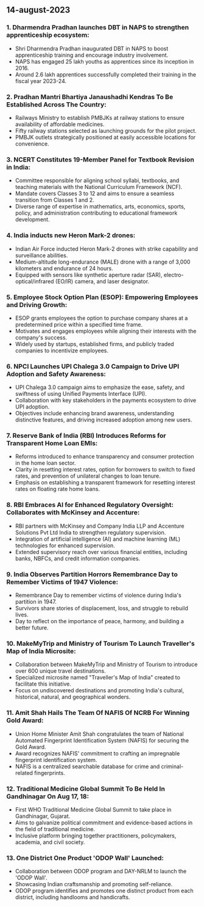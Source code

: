 ## 14-august-2023
### 1. Dharmendra Pradhan launches DBT in NAPS to strengthen apprenticeship ecosystem:

- Shri Dharmendra Pradhan inaugurated DBT in NAPS to boost apprenticeship training and encourage industry involvement.
- NAPS has engaged 25 lakh youths as apprentices since its inception in 2016.
- Around 2.6 lakh apprentices successfully completed their training in the fiscal year 2023-24.

### 2. Pradhan Mantri Bhartiya Janaushadhi Kendras To Be Established Across The Country:

- Railways Ministry to establish PMBJKs at railway stations to ensure availability of affordable medicines.
- Fifty railway stations selected as launching grounds for the pilot project.
- PMBJK outlets strategically positioned at easily accessible locations for convenience.

### 3. NCERT Constitutes 19-Member Panel for Textbook Revision in India:

- Committee responsible for aligning school syllabi, textbooks, and teaching materials with the National Curriculum Framework (NCF).
- Mandate covers Classes 3 to 12 and aims to ensure a seamless transition from Classes 1 and 2.
- Diverse range of expertise in mathematics, arts, economics, sports, policy, and administration contributing to educational framework development.

### 4. India inducts new Heron Mark-2 drones:

- Indian Air Force inducted Heron Mark-2 drones with strike capability and surveillance abilities.
- Medium-altitude long-endurance (MALE) drone with a range of 3,000 kilometers and endurance of 24 hours.
- Equipped with sensors like synthetic aperture radar (SAR), electro-optical/infrared (EO/IR) camera, and laser designator.

### 5. Employee Stock Option Plan (ESOP): Empowering Employees and Driving Growth:

- ESOP grants employees the option to purchase company shares at a predetermined price within a specified time frame.
- Motivates and engages employees while aligning their interests with the company's success.
- Widely used by startups, established firms, and publicly traded companies to incentivize employees.

### 6. NPCI Launches UPI Chalega 3.0 Campaign to Drive UPI Adoption and Safety Awareness:

- UPI Chalega 3.0 campaign aims to emphasize the ease, safety, and swiftness of using Unified Payments Interface (UPI).
- Collaboration with key stakeholders in the payments ecosystem to drive UPI adoption.
- Objectives include enhancing brand awareness, understanding distinctive features, and driving increased adoption among new users.

### 7. Reserve Bank of India (RBI) Introduces Reforms for Transparent Home Loan EMIs:

- Reforms introduced to enhance transparency and consumer protection in the home loan sector.
- Clarity in resetting interest rates, option for borrowers to switch to fixed rates, and prevention of unilateral changes to loan tenure.
- Emphasis on establishing a transparent framework for resetting interest rates on floating rate home loans.

### 8. RBI Embraces AI for Enhanced Regulatory Oversight: Collaborates with McKinsey and Accenture:

- RBI partners with McKinsey and Company India LLP and Accenture Solutions Pvt Ltd India to strengthen regulatory supervision.
- Integration of artificial intelligence (AI) and machine learning (ML) technologies for enhanced supervision.
- Extended supervisory reach over various financial entities, including banks, NBFCs, and credit information companies.

### 9. India Observes Partition Horrors Remembrance Day to Remember Victims of 1947 Violence:

- Remembrance Day to remember victims of violence during India's partition in 1947.
- Survivors share stories of displacement, loss, and struggle to rebuild lives.
- Day to reflect on the importance of peace, harmony, and building a better future.

### 10. MakeMyTrip and Ministry of Tourism To Launch Traveller's Map of India Microsite:

- Collaboration between MakeMyTrip and Ministry of Tourism to introduce over 600 unique travel destinations.
- Specialized microsite named "Traveller's Map of India" created to facilitate this initiative.
- Focus on undiscovered destinations and promoting India's cultural, historical, natural, and geographical wonders.

### 11. Amit Shah Hails The Team Of NAFIS Of NCRB For Winning Gold Award:

- Union Home Minister Amit Shah congratulates the team of National Automated Fingerprint Identification System (NAFIS) for securing the Gold Award.
- Award recognizes NAFIS' commitment to crafting an impregnable fingerprint identification system.
- NAFIS is a centralized searchable database for crime and criminal-related fingerprints.

### 12. Traditional Medicine Global Summit To Be Held In Gandhinagar On Aug 17, 18:

- First WHO Traditional Medicine Global Summit to take place in Gandhinagar, Gujarat.
- Aims to galvanize political commitment and evidence-based actions in the field of traditional medicine.
- Inclusive platform bringing together practitioners, policymakers, academia, and civil society.

### 13. One District One Product 'ODOP Wall' Launched:

- Collaboration between ODOP program and DAY-NRLM to launch the 'ODOP Wall'.
- Showcasing Indian craftsmanship and promoting self-reliance.
- ODOP program identifies and promotes one distinct product from each district, including handlooms and handicrafts.